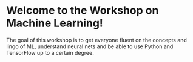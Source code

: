 # Welcome to the Workshop on Machine Learning!

The goal of this workshop is to get everyone fluent on the concepts and lingo of ML, understand neural nets and be able to use Python and TensorFlow up to a certain degree.
